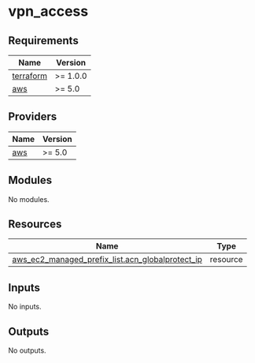 # vpn_access

<!-- BEGINNING OF PRE-COMMIT-TERRAFORM DOCS HOOK -->
## Requirements

| Name | Version |
|------|---------|
| <a name="requirement_terraform"></a> [terraform](#requirement\_terraform) | >= 1.0.0 |
| <a name="requirement_aws"></a> [aws](#requirement\_aws) | >= 5.0 |

## Providers

| Name | Version |
|------|---------|
| <a name="provider_aws"></a> [aws](#provider\_aws) | >= 5.0 |

## Modules

No modules.

## Resources

| Name | Type |
|------|------|
| [aws_ec2_managed_prefix_list.acn_globalprotect_ip](https://registry.terraform.io/providers/hashicorp/aws/latest/docs/resources/ec2_managed_prefix_list) | resource |

## Inputs

No inputs.

## Outputs

No outputs.
<!-- END OF PRE-COMMIT-TERRAFORM DOCS HOOK -->
